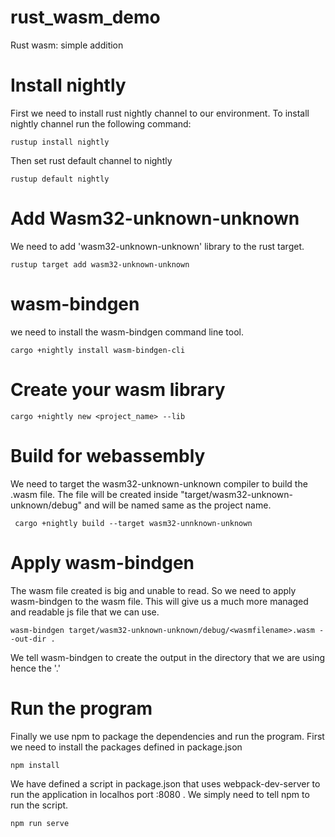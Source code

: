 # rust_wasm_demo
Rust wasm: simple addition

# Install nightly
First we need to install rust nightly channel to our environment. To install nightly channel run the following command:

    rustup install nightly

Then set rust default channel to nightly

    rustup default nightly
  
# Add Wasm32-unknown-unknown
We need to add 'wasm32-unknown-unknown' library to the rust target.

    rustup target add wasm32-unknown-unknown
  
# wasm-bindgen
we need to install the wasm-bindgen command line tool.

    cargo +nightly install wasm-bindgen-cli
    
# Create your wasm library

    cargo +nightly new <project_name> --lib

# Build for webassembly
We need to target the wasm32-unknown-unknown compiler to build the .wasm file. The file will be created 
inside "target/wasm32-unknown-unknown/debug" and will be named same as the project name.

     cargo +nightly build --target wasm32-unnknown-unknown
     
# Apply wasm-bindgen
The wasm file created is big and unable to read. So we need to apply wasm-bindgen to the wasm file.
This will give us a much more managed and readable js file that we can use. 

    wasm-bindgen target/wasm32-unknown-unknown/debug/<wasmfilename>.wasm --out-dir .

We tell wasm-bindgen to create the output in the directory that we are using hence the '.'

# Run the program
Finally we use npm to package the dependencies and run the program. First we need to install 
the packages defined in package.json

    npm install
    
We have defined a script in package.json that uses webpack-dev-server to run the application in
localhos port :8080 . We simply need to tell npm to run the script.

    npm run serve

    
